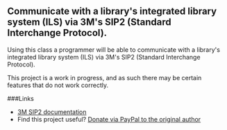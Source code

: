 Communicate with a library's integrated library system (ILS) via 3M's SIP2 (Standard Interchange Protocol).
------------
Using this class a programmer will be able to communicate with a library's integrated library system (ILS) via 3M's SIP2 (Standard Interchange Protocol).

This project is a work in progress, and as such there may be certain features that do not work correctly. 

###Links
- [3M SIP2 documentation](http://solutions.3m.com/wps/portal/3M/en_US/library/home/resources/protocols/)
- Find this project useful? [Donate via PayPal to the original author](https://www.paypal.com/cgi-bin/webscr?cmd=_donations&business=john%40wohlershome%2enet&item_name=SIP2%20Class&no_shipping=0&no_note=1&tax=0&currency_code=USD&lc=US&bn=PP%2dDonationsBF&charset=UTF%2d8)
